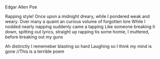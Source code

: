 Edgar Allen Poe


Rapping style!
Once upon a midnight dreary, while I pondered weak and weary.
Over many a quaint an curious volume of forgotten lore
While I nodded nearly napping suddenly came a tapping
Like someone breaking it down, spitting out lyrics, straight up rapping
tis some homie, I muttered, before breaking out my guns

Ah distinctly I rememeber blasting so hard
Laughing so I think my mind is gone
//This is a terrible poem
